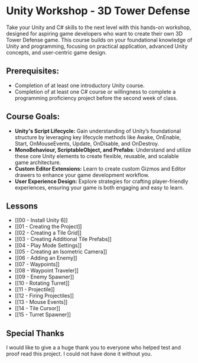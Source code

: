 # Unity Workshop - 3D Tower Defense

Take your Unity and C# skills to the next level with this hands-on workshop, designed for aspiring game developers who want to create their own 3D Tower Defense game. This course builds on your foundational knowledge of Unity and programming, focusing on practical application, advanced Unity concepts, and user-centric game design.
## Prerequisites:

- Completion of at least one introductory Unity course.
- Completion of at least one C# course or willingness to complete a programming proficiency project before the second week  of class.
## Course Goals:

- **Unity's Script Lifecycle:** Gain understanding of Unity’s foundational structure by leveraging key lifecycle methods like Awake, OnEnable, Start, OnMouseEvents, Update, OnDisable, and OnDestroy.
- **MonoBehaviour, ScriptableObject, and Prefabs**: Understand and utilize these core Unity elements to create flexible, reusable, and scalable game architecture. 
- **Custom Editor Extensions:** Learn to create custom Gizmos and Editor drawers to enhance your game development workflow.
- **User Experience Design:** Explore strategies for crafting player-friendly experiences, ensuring your game is both engaging and easy to learn.

## Lessons

* [[00 - Install Unity 6]] 
* [[01 - Creating the Project]]
* [[02 - Creating a Tile Grid]]
* [[03 - Creating Additional Tile Prefabs]]
* [[04 - Play Mode Settings]]
* [[05 - Creating an Isometric Camera]]
* [[06 - Adding an Enemy]]
* [[07 - Waypoints]]
* [[08 - Waypoint Traveler]]
* [[09 - Enemy Spawner]]
* [[10 - Rotating Turret]]
* [[11 - Projectile]]
* [[12 - Firing Projectiles]]
* [[13 - Mouse Events]]
* [[14 - Tile Cursor]]
* [[15 - Turret Spawner]]

## Special Thanks
I would like to give a a huge thank you to everyone who helped test and proof read this project. I could not have done it without you.

